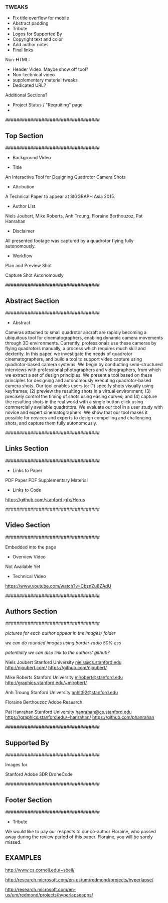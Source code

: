 

### TWEAKS

- Fix title overflow for mobile
- Abstract padding
- Tribute
- Logos for Supported By
- Copyright text and color
- Add author notes
- Final links

Non-HTML:
- Header Video. Maybe show off tool?
- Non-technical video
- supplementary material tweaks
- Dedicated URL? 

Additional Sections?
- Project Status / "Reqruiting" page
- 

##################################
## Top Section
##################################

- Background Video

- Title

An Interactive Tool for Designing Quadrotor Camera Shots

- Attribution

A Technical Paper to appear at SIGGRAPH Asia 2015.

- Author List

Niels Joubert, Mike Roberts, Anh Troung, Floraine Berthouzoz, Pat Hanrahan


- Disclaimer

All presented footage was captured by a quadrotor flying fully autonomously. 

- Workflow

Plan and Preview Shot

Capture Shot Autonomously

##################################
## Abstract Section
##################################


- Abstract

Cameras attached to small quadrotor aircraft are rapidly becoming a ubiquitous tool for cinematographers, enabling dynamic camera movements through 3D environments.
Currently, professionals use these cameras by flying quadrotors manually, a process which requires much skill and dexterity. 
In this paper, we investigate the needs of quadrotor cinematographers, and build a tool to support video capture using quadrotor-based camera systems.
We begin by conducting semi-structured interviews with professional photographers and videographers, from which we extract a set of design principles.
We present a tool based on these principles for designing and autonomously executing quadrotor-based camera shots.
Our tool enables users to: (1) specify shots visually using keyframes; (2) preview the resulting shots in a virtual environment; (3) precisely control the timing of shots using easing curves; and (4) capture the resulting shots in the real world with a single button click using commercially available quadrotors.
We evaluate our tool in a user study with novice and expert cinematographers.
We show that our tool makes it possible for novices and experts to design compelling and challenging shots, and capture them fully autonomously.


##################################
## Links Section
##################################

- Links to Paper

PDF Paper
PDF Supplementary Material

- Links to Code

https://github.com/stanford-gfx/Horus

##################################
## Video Section
##################################

Embedded into the page

- Overview Video

Not Available Yet

- Technical Video

https://www.youtube.com/watch?v=CbznZu8ZAdU


##################################
## Authors Section
##################################

*pictures for each author appear in the images/ folder*

*we can do rounded images using border-radio 50% css*

*potentially we can also link to the authors' github?*

Niels Joubert 
Stanford University
niels@cs.stanford.edu
http://njoubert.com/
https://github.com/njoubert/


Mike Roberts 
Stanford University
mlrobert@stanford.edu
http://graphics.stanford.edu/~mlrobert/

Anh Troung 
Stanford University
anhlt92@stanford.edu


Floraine Berthouzoz
Adobe Research

Pat Hanrahan
Stanford University
hanrahan@cs.stanford.edu
https://graphics.stanford.edu/~hanrahan/
https://github.com/phanrahan




##################################
## Supported By 
##################################

Images for

Stanford
Adobe
3DR
DroneCode


##################################
## Footer Section
##################################


- Tribute

We would like to pay our respects to our co-author Floraine, who passed away during the review period of this paper. Floraine, you will be sorely missed.




## EXAMPLES

http://www.cs.cornell.edu/~sbell/

http://research.microsoft.com/en-us/um/redmond/projects/hyperlapse/

http://research.microsoft.com/en-us/um/redmond/projects/hyperlapseapps/